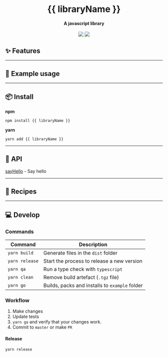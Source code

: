 <h1 align="center">
  {{ libraryName }}
</h1>
<h4 align="center">
    A javascript library
</h4>

<div align="center">
  <img src="https://badgen.net/npm/v/{{ libraryName }}?icon=npm" />
  <img src="https://badgen.net/bundlephobia/minzip/{{ libraryName }}" />
</div>

## :sparkles: Features

---

## :wrench: Example usage

---

## :package: Install

**npm**

```
npm install {{ libraryName }}
```

**yarn**

```
yarn add {{ libraryName }}
```

---

## :newspaper: API

[sayHello](docs/sayHello.md) - Say hello

---

## :book: Recipes

---

## :computer: Develop

### Commands

| Command        | Description                                    |
| -------------- | ---------------------------------------------- |
| `yarn build`   | Generate files in the `dist` folder            |
| `yarn release` | Start the process to release a new version     |
| `yarn qa`      | Run a type check with `typescript`             |
| `yarn clean`   | Remove build artefact (`.tgz` file)            |
| `yarn go`      | Builds, packs and installs to `example` folder |

### Workflow

1. Make changes
2. Update tests 
3. `yarn go` and verify that your changes work.
4. Commit to `master` or make `PR`

#### Release

`yarn release`
